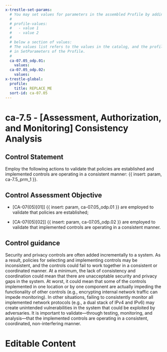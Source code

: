 ```yaml
---
x-trestle-set-params:
  # You may set values for parameters in the assembled Profile by adding
  #
  # profile-values:
  #   - value 1
  #   - value 2
  #
  # below a section of values:
  # The values list refers to the values in the catalog, and the profile-values represent values
  # in SetParameters of the Profile.
  #
  ca-07.05_odp.01:
    values:
  ca-07.05_odp.02:
    values:
x-trestle-global:
  profile:
    title: REPLACE_ME
  sort-id: ca-07.05
---
```


# ca-7.5 - \[Assessment, Authorization, and Monitoring\] Consistency Analysis

## Control Statement

Employ the following actions to validate that policies are established and implemented controls are operating in a consistent manner: {{ insert: param, ca-7.5_prm_1 }}.

## Control Assessment Objective

- \[CA-07(05)[01]\] {{ insert: param, ca-07.05_odp.01 }} are employed to validate that policies are established;

- \[CA-07(05)[02]\] {{ insert: param, ca-07.05_odp.02 }} are employed to validate that implemented controls are operating in a consistent manner.

## Control guidance

Security and privacy controls are often added incrementally to a system. As a result, policies for selecting and implementing controls may be inconsistent, and the controls could fail to work together in a consistent or coordinated manner. At a minimum, the lack of consistency and coordination could mean that there are unacceptable security and privacy gaps in the system. At worst, it could mean that some of the controls implemented in one location or by one component are actually impeding the functionality of other controls (e.g., encrypting internal network traffic can impede monitoring). In other situations, failing to consistently monitor all implemented network protocols (e.g., a dual stack of IPv4 and IPv6) may create unintended vulnerabilities in the system that could be exploited by adversaries. It is important to validate—through testing, monitoring, and analysis—that the implemented controls are operating in a consistent, coordinated, non-interfering manner.

# Editable Content

<!-- Make additions and edits below -->
<!-- The above represents the contents of the control as received by the profile, prior to additions. -->
<!-- If the profile makes additions to the control, they will appear below. -->
<!-- The above markdown may not be edited but you may edit the content below, and/or introduce new additions to be made by the profile. -->
<!-- If there is a yaml header at the top, parameter values may be edited. Use --set-parameters to incorporate the changes during assembly. -->
<!-- The content here will then replace what is in the profile for this control, after running profile-assemble. -->
<!-- The current profile has no added parts for this control, but you may add new ones here. -->
<!-- Each addition must have a heading either of the form ## Control my_addition_name -->
<!-- or ## Part a. (where the a. refers to one of the control statement labels.) -->
<!-- "## Control" parts are new parts added after the statement part. -->
<!-- "## Part" parts are new parts added into the top-level statement part with that label. -->
<!-- Subparts may be added with nested hash levels of the form ### My Subpart Name -->
<!-- underneath the parent ## Control or ## Part being added -->
<!-- See https://ibm.github.io/compliance-trestle/tutorials/ssp_profile_catalog_authoring/ssp_profile_catalog_authoring for guidance. -->
